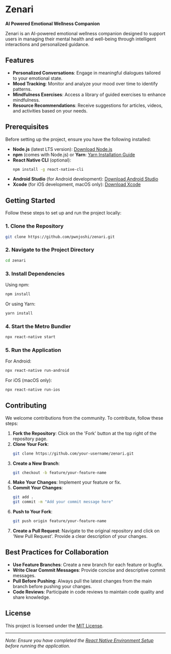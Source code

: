 # Zenari

**AI Powered Emotional Wellness Companion**

Zenari is an AI-powered emotional wellness companion designed to support users in managing their mental health and well-being through intelligent interactions and personalized guidance.

## Features

- **Personalized Conversations**: Engage in meaningful dialogues tailored to your emotional state.
- **Mood Tracking**: Monitor and analyze your mood over time to identify patterns.
- **Mindfulness Exercises**: Access a library of guided exercises to enhance mindfulness.
- **Resource Recommendations**: Receive suggestions for articles, videos, and activities based on your needs.

## Prerequisites

Before setting up the project, ensure you have the following installed:

- **Node.js** (latest LTS version): [Download Node.js](https://nodejs.org/)
- **npm** (comes with Node.js) or **Yarn**: [Yarn Installation Guide](https://yarnpkg.com/getting-started/install)
- **React Native CLI** (optional):
  ```bash
  npm install -g react-native-cli
  ```
- **Android Studio** (for Android development): [Download Android Studio](https://developer.android.com/studio)
- **Xcode** (for iOS development, macOS only): [Download Xcode](https://developer.apple.com/xcode/)

## Getting Started

Follow these steps to set up and run the project locally:

### 1. Clone the Repository

```bash
git clone https://github.com/pwnjoshi/zenari.git
```

### 2. Navigate to the Project Directory

```bash
cd zenari
```

### 3. Install Dependencies

Using npm:

```bash
npm install
```

Or using Yarn:

```bash
yarn install
```

### 4. Start the Metro Bundler

```bash
npx react-native start
```

### 5. Run the Application

For Android:

```bash
npx react-native run-android
```

For iOS (macOS only):

```bash
npx react-native run-ios
```

## Contributing

We welcome contributions from the community. To contribute, follow these steps:

1. **Fork the Repository**: Click on the 'Fork' button at the top right of the repository page.
2. **Clone Your Fork**:
   ```bash
   git clone https://github.com/your-username/zenari.git
   ```
3. **Create a New Branch**:
   ```bash
   git checkout -b feature/your-feature-name
   ```
4. **Make Your Changes**: Implement your feature or fix.
5. **Commit Your Changes**:
   ```bash
   git add .
   git commit -m "Add your commit message here"
   ```
6. **Push to Your Fork**:
   ```bash
   git push origin feature/your-feature-name
   ```
7. **Create a Pull Request**: Navigate to the original repository and click on 'New Pull Request'. Provide a clear description of your changes.

## Best Practices for Collaboration

- **Use Feature Branches**: Create a new branch for each feature or bugfix.
- **Write Clear Commit Messages**: Provide concise and descriptive commit messages.
- **Pull Before Pushing**: Always pull the latest changes from the main branch before pushing your changes.
- **Code Reviews**: Participate in code reviews to maintain code quality and share knowledge.

## License

This project is licensed under the [MIT License](LICENSE).

---

*Note: Ensure you have completed the [React Native Environment Setup](https://reactnative.dev/docs/environment-setup) before running the application.*

